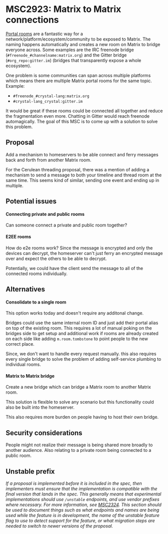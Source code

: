 # MSC2923: Matrix to Matrix connections

[Portal rooms](https://matrix.org/bridges/#libpurple) are a fantastic way for a network/platform/ecosystem/community to be exposed to Matrix. The naming happens automatically and creates a new room on Matrix to bridge everyone across. Some examples are the IRC freenode bridge (`#freenode_#channelname:matrix.org`) and the Gitter bridge (`#org_repo:gitter.im`) (bridges that transparently expose a whole ecosystem).

One problem is some communities can span across multiple platforms which means there are multiple Matrix portal rooms for the same topic. Example:

 - `#freenode_#crystal-lang:matrix.org`
 - `#crystal-lang_crystal:gitter.im`

It would be great if these rooms could be connected all together and reduce the fragmentation even more. Chatting in Gitter would reach freenode automagically. The goal of this MSC is to come up with a solution to solve this problem.



## Proposal

Add a mechanism to homeservers to be able connect and ferry messages back and forth from another Matrix room.

For the Cerulean threading proposal, there was a mention of adding a mechanism to send a message to both your timeline and thread room at the same time. This seems kind of similar, sending one event and ending up in multiple.


## Potential issues


#### Connecting private and public rooms

Can someone connect a private and public room together?


#### E2EE rooms

How do e2e rooms work? Since the message is encrypted and only the devices can decrypt, the homeserver can't just ferry an encrypted message over and expect the others to be able to decrypt.

Potentially, we could  have the client send the message to all of the connected rooms individually.



## Alternatives

#### Consolidate to a single room

This option works today and doesn't require any additonal change.

Bridges could use the same internal room ID and just add their portal alias on top of the existing room. This requires a lot of manual poking on the bridges side to get setup and additional work if rooms are already created on each side like adding `m.room.tombstone` to point people to the new correct place.

Since, we don't want to handle every request manually. this also requires every single bridge to solve the problem of adding self-service plumbing to individual rooms.


#### Matrix to Matrix bridge

Create a new bridge which can bridge a Matrix room to another Matrix room.

This solution is flexible to solve any scenario but this functionality could also be built into the homeserver.

This also requires more burden on people having to host their own bridge.



## Security considerations

People might not realize their message is being shared more broadly to another audience. Also relating to a private room being connected to a public room.





## Unstable prefix

*If a proposal is implemented before it is included in the spec, then implementers must ensure that the
implementation is compatible with the final version that lands in the spec. This generally means that
experimental implementations should use `/unstable` endpoints, and use vendor prefixes where necessary.
For more information, see [MSC2324](https://github.com/matrix-org/matrix-doc/pull/2324). This section
should be used to document things such as what endpoints and names are being used while the feature is
in development, the name of the unstable feature flag to use to detect support for the feature, or what
migration steps are needed to switch to newer versions of the proposal.*
